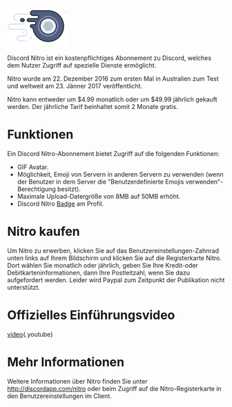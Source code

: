 <!-- TITLE: Nitro -->

![Nitrobadge](/uploads/nitro/nitrobadge.png "Nitrobadge")

Discord Nitro ist ein kostenpflichtiges Abonnement zu Discord, welches dem Nutzer Zugriff auf spezielle Dienste ermöglicht.

Nitro wurde am 22. Dezember 2016 zum ersten Mal in Australien zum Test und weltweit am 23. Jänner 2017 veröffentlicht.

Nitro kann entweder um $4.99 monatlich oder um $49.99 jährlich gekauft werden. Der jährliche Tarif beinhaltet somit 2 Monate gratis.

# Funktionen
Ein Discord Nitro-Abonnement bietet Zugriff auf die folgenden Funktionen:

* GIF Avatar.
* Möglichkeit, Emoji von Servern in anderen Servern zu verwenden (wenn der Benutzer in dem Server die "Benutzerdefinierte Emojis verwenden"-Berechtigung besitzt).
* Maximale Upload-Datergröße von 8MB auf 50MB erhöht.
* Discord Nitro [Badge](/badges) am Profil.

# Nitro kaufen
Um Nitro zu erwerben, klicken Sie auf das Benutzereinstellungen-Zahnrad unten links auf Ihrem Bildschirm und klicken Sie auf die Registerkarte Nitro. Dort wählen Sie monatlich oder jährlich, geben Sie Ihre Kredit-oder Debitkarteninformationen, dann Ihre Postleitzahl, wenn Sie dazu aufgefordert werden. Leider wird Paypal zum Zeitpunkt der Publikation nicht unterstützt.

# Offizielles Einführungsvideo

[video](https://www.youtube.com/watch?v=psIIWROIvtM){.youtube}


# Mehr Informationen
Weitere Informationen über Nitro finden Sie unter http://discordapp.com/nitro oder beim Zugriff auf die Nitro-Registerkarte in den Benutzereinstellungen im Client.